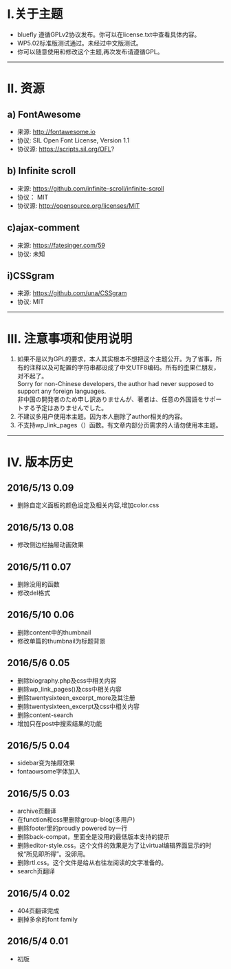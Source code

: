 # I.关于主题 #

- bluefly 遵循GPLv2协议发布。你可以在license.txt中查看具体内容。
- WP5.02标准版测试通过。未经过中文版测试。
- 你可以随意使用和修改这个主题,再次发布请遵循GPL。

----------

# II. 资源 #

## a) FontAwesome ##
- 来源: http://fontawesome.io
- 协议: SIL Open Font License, Version 1.1
- 协议源: https://scripts.sil.org/OFL?

## b) Infinite scroll ##
- 来源: https://github.com/infinite-scroll/infinite-scroll
- 协议： MIT
- 协议源: http://opensource.org/licenses/MIT

## c)ajax-comment ##
- 来源: https://fatesinger.com/59
- 协议: 未知

## i)CSSgram ##
- 来源: https://github.com/una/CSSgram
- 协议: MIT

----------

# III. 注意事项和使用说明 #
1. 如果不是以为GPL的要求，本人其实根本不想把这个主题公开。为了省事，所有的注释以及可配置的字符串都设成了中文UTF8编码。所有的歪果仁朋友，对不起了。    
	Sorry for non-Chinese developers, the author had never supposed to support any foreign languages.     
	非中国の開発者のため申し訳ありませんが、著者は、任意の外国語をサポートする予定はありませんでした。
2. 不建议多用户使用本主题。因为本人删除了author相关的内容。
3. 不支持wp_link_pages（）函数。有文章内部分页需求的人请勿使用本主题。


----------

# IV. 版本历史 #
## 2016/5/13 0.09 ##
- 删除自定义面板的颜色设定及相关内容,增加color.css

## 2016/5/13 0.08 ##
- 修改侧边栏抽屉动画效果

## 2016/5/11 0.07 ##
- 删除没用的函数
- 修改del格式

## 2016/5/10 0.06 ##
- 删除content中的thumbnail
- 修改单篇的thumbnail为标题背景

## 2016/5/6 0.05 ##
- 删除biography.php及css中相关内容
- 删除wp_link_pages()及css中相关内容
- 删除twentysixteen_excerpt_more及其注册
- 删除twentysixteen_excerpt及css中相关内容
- 删除content-search
- 增加只在post中搜索结果的功能

## 2016/5/5 0.04 ##
- sidebar变为抽屉效果
- fontaowsome字体加入

## 2016/5/5 0.03 ##

- archive页翻译
- 在function和css里删除group-blog(多用户)
- 删除footer里的proudly powered by一行
- 删除back-compat，里面全是没用的最低版本支持的提示
- 删除editor-style.css。这个文件的效果是为了让virtual编辑界面显示的时候“所见即所得”。没卵用。
- 删除rtl.css。这个文件是给从右往左阅读的文字准备的。
- search页翻译

## 2016/5/4 0.02 ##

- 404页翻译完成
- 删掉多余的font family

## 2016/5/4 0.01 ##

- 初版